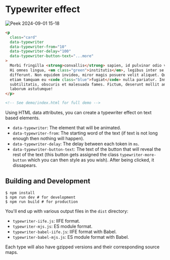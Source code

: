 # Typewriter effect

![Peek 2024-09-01 15-18](https://github.com/user-attachments/assets/34187f4b-58e3-4a9f-9a43-79ad436bbc87)

```html
<p
  class="card"
  data-typewriter
  data-typewriter-from="10"
  data-typewriter-delay="100"
  data-typewriter-button-text="...more"
>
  Morbi fringilla <strong>convallis</strong> sapien, id pulvinar odio volutpat.
  Hi omnes lingua, <em class="green">institutis</em>, legibus inter se
  differunt. Non equidem invideo, miror magis posuere velit aliquet. Quid securi
  etiam tamquam eu <code class="blue">fugiat</code> nulla pariatur. Inmensae
  subtilitatis, obscuris et malesuada fames. Fictum, deserunt mollit anim
  laborum astutumque!
</p>

<!-- See demo/index.html for full demo -->
```

Using HTML data attributes, you can create a typewriter effect on text based elements.

- `data-typewriter`: The element that will be animated.
- `data-typewriter-from`: The starting word of the text (if text is not long enough then nothing will happen).
- `data-typewriter-delay`: The delay between each token in `ms`.
- `data-typewriter-button-text`: The text of the button that will reveal the rest of the text (this button gets assigned the class `typewriter-more-button` which you can then style as you wish). After being clicked, it dissapears.

## Building and Development

```shell
$ npm install
$ npm run dev # for development
$ npm run build # for production
```

You'll end up with various output files in the `dist` directory:

- `typewriter-iife.js`: IIFE format.
- `typewriter-mjs.js`: ES module format.
- `typewriter-babel-iife.js`: IIFE format with Babel.
- `typewriter-babel-mjs.js`: ES module format with Babel.

Each type will also have gzipped versions and their corresponding source maps.
